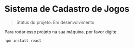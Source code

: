 <h1>Sistema de Cadastro de Jogos</h1>

> Status do projeto: Em desenvolvimento

Para rodar esse projeto na sua máquina, por favor digite:
```
npm install react
```
